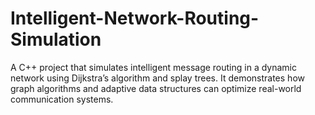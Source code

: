 # Intelligent-Network-Routing-Simulation
A C++ project that simulates intelligent message routing in a dynamic network using Dijkstra’s algorithm and splay trees. It demonstrates how graph algorithms and adaptive data structures can optimize real-world communication systems.
